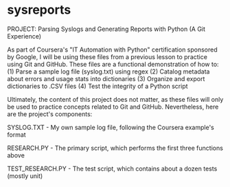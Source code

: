 # sysreports
PROJECT: Parsing Syslogs and Generating Reports with Python (A Git Experience)

As part of Coursera's "IT Automation with Python" certification sponsored
by Google, I will be using these files from a previous lesson to practice
using Git and GitHub. These files are a functional demonstration of how to:
	(1) Parse a sample log file (syslog.txt) using regex
	(2) Catalog metadata about errors and usage stats into dictionaries
	(3) Organize and export dictionaries to .CSV files
	(4) Test the integrity of a Python script

Ultimately, the content of this project does not matter, as these files
will only be used to practice concepts related to Git and GitHub.
Nevertheless, here are the project's components:

SYSLOG.TXT
	- My own sample log file, following the Coursera example's format

RESEARCH.PY
	- The primary script, which performs the first three functions above

TEST_RESEARCH.PY
	- The test script, which contains about a dozen tests (mostly unit)
